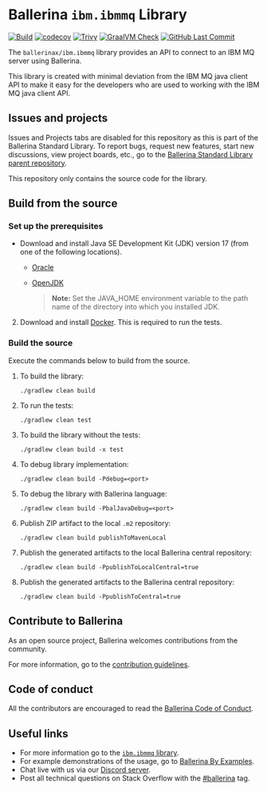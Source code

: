 # Ballerina `ibm.ibmmq` Library

[![Build](https://github.com/ballerina-platform/module-ballerinax-ibm.ibmmq/actions/workflows/build-timestamped-master.yml/badge.svg)](https://github.com/ballerina-platform/module-ballerinax-ibm.ibmmq/actions/workflows/build-timestamped-master.yml)
[![codecov](https://codecov.io/gh/ballerina-platform/module-ballerinax-ibm.ibmmq/branch/main/graph/badge.svg)](https://codecov.io/gh/ballerina-platform/module-ballerinax-ibm.ibmmq)
[![Trivy](https://github.com/ballerina-platform/module-ballerinax-ibm.ibmmq/actions/workflows/trivy-scan.yml/badge.svg)](https://github.com/ballerina-platform/module-ballerinax-ibm.ibmmq/actions/workflows/trivy-scan.yml)
[![GraalVM Check](https://github.com/ballerina-platform/module-ballerinax-ibm.ibmmq/actions/workflows/build-with-bal-test-graalvm.yml/badge.svg)](https://github.com/ballerina-platform/module-ballerinax-ibm.ibmmq/actions/workflows/build-with-bal-test-graalvm.yml)
[![GitHub Last Commit](https://img.shields.io/github/last-commit/ballerina-platform/module-ballerinax-ibm.ibmmq.svg)](https://github.com/ballerina-platform/module-ballerinax-ibm.ibmmq/commits/main)

The `ballerinax/ibm.ibmmq` library provides an API to connect to an IBM MQ server using Ballerina.

This library is created with minimal deviation from the IBM MQ java client API to make it easy for the developers who are used to working with the IBM MQ java client API.

## Issues and projects 

Issues and Projects tabs are disabled for this repository as this is part of the Ballerina Standard Library. To report bugs, request new features, start new discussions, view project boards, etc., go to the [Ballerina Standard Library parent repository](https://github.com/ballerina-platform/ballerina-standard-library). 

This repository only contains the source code for the library.

## Build from the source

### Set up the prerequisites

* Download and install Java SE Development Kit (JDK) version 17 (from one of the following locations).

   * [Oracle](https://www.oracle.com/java/technologies/downloads/)

   * [OpenJDK](https://adoptium.net/)

        > **Note:** Set the JAVA_HOME environment variable to the path name of the directory into which you installed JDK.

2. Download and install [Docker](https://www.docker.com/). This is required to run the tests.

### Build the source

Execute the commands below to build from the source.

1. To build the library:
   ```    
   ./gradlew clean build
   ```

2. To run the tests:
   ```
   ./gradlew clean test
   ```
3. To build the library without the tests:
   ```
   ./gradlew clean build -x test
   ```
4. To debug library implementation:
   ```
   ./gradlew clean build -Pdebug=<port>
   ```
5. To debug the library with Ballerina language:
   ```
   ./gradlew clean build -PbalJavaDebug=<port>
   ```
6. Publish ZIP artifact to the local `.m2` repository:
   ```
   ./gradlew clean build publishToMavenLocal
   ```
7. Publish the generated artifacts to the local Ballerina central repository:
   ```
   ./gradlew clean build -PpublishToLocalCentral=true
   ```
8. Publish the generated artifacts to the Ballerina central repository:
   ```
   ./gradlew clean build -PpublishToCentral=true
   ```

## Contribute to Ballerina

As an open source project, Ballerina welcomes contributions from the community. 

For more information, go to the [contribution guidelines](https://github.com/ballerina-platform/ballerina-lang/blob/master/CONTRIBUTING.md).

## Code of conduct

All the contributors are encouraged to read the [Ballerina Code of Conduct](https://ballerina.io/code-of-conduct).

## Useful links

* For more information go to the [`ibm.ibmmq` library](https://lib.ballerina.io/ballerinax/ibm.ibmmq/latest).
* For example demonstrations of the usage, go to [Ballerina By Examples](https://ballerina.io/learn/by-example/).
* Chat live with us via our [Discord server](https://discord.gg/ballerinalang).
* Post all technical questions on Stack Overflow with the [#ballerina](https://stackoverflow.com/questions/tagged/ballerina) tag.
